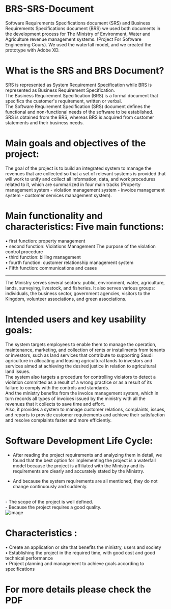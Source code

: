 # BRS-SRS-Document
   Software Requirements Specifications document (SRS) and Business Requirements Specifications document (BRS) we used both documents in the development process for The Ministry of Environment, Water and Agriculture revenue management systems. (Project For Software Engineering Cours). We used the waterfall model, and we created the prototype with Adobe XD.

# What is the SRS and BRS Document?
   SRS is represented as System Requirement Specification while BRS is represented as Business Requirement Specification.
<br/>
   The Business Requirement Specification (BRS) is a formal document that specifics the customer's requirement, written or verbal.
<br/>
   The Software Requirement Specification (SRS) document defines the functional and non-functional needs of the software to be established.
<br/>
   SRS is obtained from the BRS, whereas BRS is acquired from customer statements and their business needs.
<br/>
# Main goals and objectives of the project:
   The goal of the project is to build an integrated system to manage the revenues that are collected so that a set of relevant systems is provided that will work to unify and collect all information, data, and work procedures related to it, which are summarized in four main tracks (Property management system - violation management system - invoice management system - customer services management system). 

# Main functionality and characteristics: Five main functions:

• first function: property management
<br/>
• second function: Violations Management The purpose of the violation control procedure 
<br/>
• third function: billing management
<br/>
• fourth function: customer relationship management system
<br/>
• Fifth function: communications and cases
<br/>

------------------------------------------------------------------------------------

   The Ministry serves several sectors: public, environment, water, agriculture, lands, surveying, livestock, and fisheries. 
It also serves various groups: individuals, the business sector, government agencies, visitors to the Kingdom, volunteer associations, and green associations.

# Intended users and key usability goals:
   The system targets employees to enable them to manage the operation, maintenance, marketing, and collection of rents or installments from tenants or investors, such as land services that contribute to supporting Saudi agriculture in allocating and leasing agricultural lands to investors and services aimed at achieving the desired justice in relation to agricultural land issues.
<br/>
   The system also targets a procedure for controlling violators to detect a violation committed as a result of a wrong practice or as a result of its failure to comply with the controls and standards.
<br/>
   And the ministry benefits from the invoice management system, which in turn records all types of invoices issued by the ministry with all the revenues that it collects to save time and effort.
<br/>
   Also, it provides a system to manage customer relations, complaints, issues, and reports to provide customer requirements and achieve their satisfaction and resolve complaints faster and more efficiently.

# Software Development Life Cycle:
 - After reading the project requirements and analyzing them in detail, we found that the best option for implementing the project is a waterfall model because the project is affiliated with the Ministry and its requirements are clearly and accurately stated by the Ministry.

- And because the system requirements are all mentioned, they do not change continuously and suddenly.
<br/>
- The scope of the project is well defined.
<br/>
- Because the project requires a good quality.
<br/>
<div>
   <img src="https://i.ibb.co/LDF1Z0H/image.jpg" alt="image" border="0">
   
# Characteristics :
• Create an application or site that benefits the ministry, users and society
<br/>
• Establishing the project in the required time, with good cost and good technical performance 
<br/>
• Project planning and management to achieve goals according to specifications
<br/>

# For more details please check the PDF
